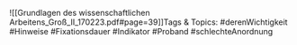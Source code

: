 
![[Grundlagen des wissenschaftlichen Arbeitens_Groß_II_170223.pdf#page=39]]Tags & Topics:
   #derenWichtigkeit
   #Hinweise
   #Fixationsdauer
   #Indikator
   #Proband
   #schlechteAnordnung